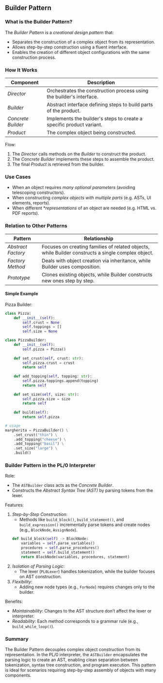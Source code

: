 
## Builder Pattern

### What is the Builder Pattern?

The *Builder Pattern* is a *creational design pattern* that:
- Separates the construction of a complex object from its representation.
- Allows step-by-step construction using a fluent interface.
- Enables the creation of different object configurations with the same construction process.


### How It Works

| Component         | Description                                                           |
|-------------------|-----------------------------------------------------------------------|
| *Director*        | Orchestrates the construction process using the builder's interface.  |
| *Builder*         | Abstract interface defining steps to build parts of the product.      |
| *Concrete Builder* | Implements the builder's steps to create a specific product variant. |
| *Product*         | The complex object being constructed.                                 |

Flow:
1. The *Director* calls methods on the *Builder* to construct the product.
2. The *Concrete Builder* implements these steps to assemble the product.
3. The final *Product* is retrieved from the builder.


### Use Cases

- When an object requires *many optional parameters* (avoiding telescoping constructors).
- When constructing *complex objects with multiple parts* (e.g. ASTs, UI elements, reports).
- When different **representations* of an object are needed (e.g. HTML vs. PDF reports).


### Relation to Other Patterns

| Pattern            | Relationship                                                                 |
|--------------------|-----------------------------------------------------------------------------|
| *Abstract Factory* | Focuses on creating families of related objects, while Builder constructs a single complex object. |
| *Factory Method*   | Deals with object creation via inheritance, while Builder uses composition. |
| *Prototype*        | Clones existing objects, while Builder constructs new ones step by step.   |


#### Simple Example

Pizza Builder:
```python
class Pizza:
    def __init__(self):
        self.crust = None
        self.toppings = []
        self.size = None

class PizzaBuilder:
    def __init__(self):
        self.pizza = Pizza()
    
    def set_crust(self, crust: str):
        self.pizza.crust = crust
        return self
    
    def add_topping(self, topping: str):
        self.pizza.toppings.append(topping)
        return self
    
    def set_size(self, size: str):
        self.pizza.size = size
        return self
    
    def build(self):
        return self.pizza

# usage
margherita = PizzaBuilder() \
    .set_crust("thin") \
    .add_topping("cheese") \
    .add_topping("basil") \
    .set_size("large") \
    .build()
```


### Builder Pattern in the PL/0 Interpreter

Role:
- The `ASTBuilder` class acts as the *Concrete Builder*.
- Constructs the *Abstract Syntax Tree (AST)* by parsing tokens from the lexer.

Features:
1. *Step-by-Step Construction*:
   - Methods like `build_block()`, `build_statement()`, and `build_expression()`
     incrementally parse tokens and create nodes (e.g., `BlockNode`, `AssignNode`).
   ```python
   def build_block(self) -> BlockNode:
       variables = self.parse_variables()
       procedures = self.parse_procedures()
       statement = self.build_statement()
       return BlockNode(variables, procedures, statement)
   ```
2. *Isolation of Parsing Logic*:
   - The lexer (`PL0Lexer`) handles tokenization, while the builder focuses on AST
     construction.
3. *Flexibility*:
   - Adding new node types (e.g., `ForNode`) requires changes only to the builder.

Benefits:
- *Maintainability*: Changes to the AST structure don’t affect the lexer or interpreter.
- *Readability*: Each method corresponds to a grammar rule (e.g., `build_while_loop()`).


### Summary

The Builder Pattern decouples complex object construction from its representation. In
the PL/0 interpreter, the `ASTBuilder` encapsulates the parsing logic to create an AST,
enabling clean separation between tokenization, syntax tree construction, and program
execution. This pattern is ideal for scenarios requiring step-by-step assembly of objects
with many components.
